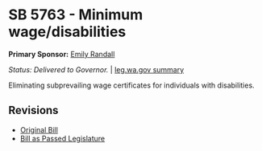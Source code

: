 # SB 5763 - Minimum wage/disabilities
**Primary Sponsor:** [Emily Randall](/person/leg/randall_em.md)

*Status: Delivered to Governor.* | [leg.wa.gov summary](https://app.leg.wa.gov/billsummary?BillNumber=5763&Year=2021)

Eliminating subprevailing wage certificates for individuals with disabilities.

## Revisions
* [Original Bill](1/)
* [Bill as Passed Legislature](1/)